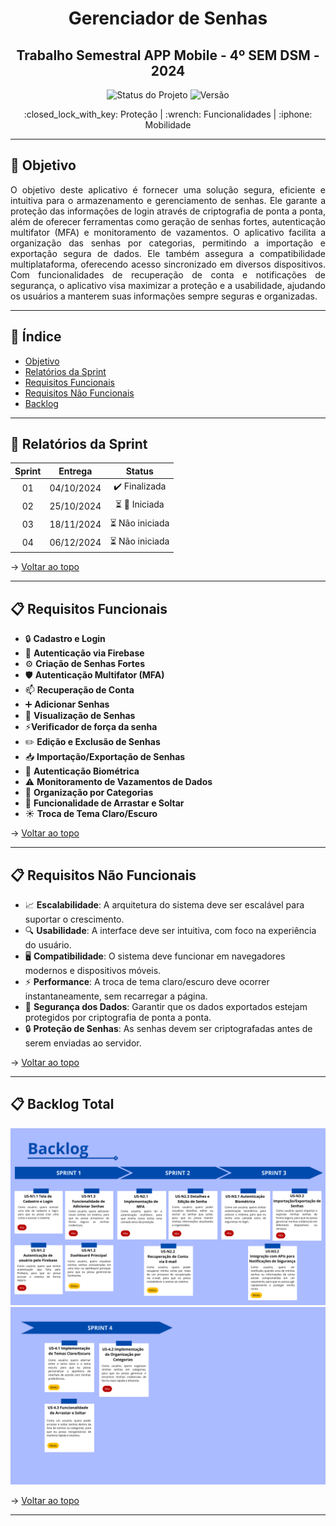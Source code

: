<span id="topo">

<h1 align='center'>
  Gerenciador de Senhas
</h1>

<h2 align='center'>
  Trabalho Semestral APP Mobile - 4º SEM DSM - 2024
</h2>

<p align="center">
  <img src="https://img.shields.io/badge/status-em%20andamento-yellow" alt="Status do Projeto"> 
  <img src="https://img.shields.io/badge/vers%C3%A3o-1.0-blue" alt="Versão"> 
</p>

<p align='center'> 
  :closed_lock_with_key: Proteção | :wrench: Funcionalidades | :iphone: Mobilidade
</p>

---

## :dart: Objetivo

<p align='justify'>
O objetivo deste aplicativo é fornecer uma solução segura, eficiente e intuitiva para o armazenamento e gerenciamento de senhas. Ele garante a proteção das informações de login através de criptografia de ponta a ponta, além de oferecer ferramentas como geração de senhas fortes, autenticação multifator (MFA) e monitoramento de vazamentos. O aplicativo facilita a organização das senhas por categorias, permitindo a importação e exportação segura de dados. Ele também assegura a compatibilidade multiplataforma, oferecendo acesso sincronizado em diversos dispositivos. Com funcionalidades de recuperação de conta e notificações de segurança, o aplicativo visa maximizar a proteção e a usabilidade, ajudando os usuários a manterem suas informações sempre seguras e organizadas.
</p>

---

## :bookmark_tabs: Índice

- [Objetivo](#dart-objetivo)
- [Relatórios da Sprint](#relatorios)
- [Requisitos Funcionais](#funcionais)
- [Requisitos Não Funcionais](#nao-funcionais)
- [Backlog](#backlog)

---

<span id="relatorios">

## :pushpin: Relatórios da Sprint

| Sprint |  Entrega   |            Status           | 
|:------:|:----------:|:---------------------------:|
| 01     | 04/10/2024 | ✔️ Finalizada | 
| 02     | 25/10/2024 | :hourglass_flowing_sand: 🚀 Iniciada | 
| 03     | 18/11/2024 | :hourglass_flowing_sand: Não iniciada | 
| 04     | 06/12/2024 | :hourglass_flowing_sand: Não iniciada | 

→ [Voltar ao topo](#topo)

---

<span id="funcionais">

## :clipboard: Requisitos Funcionais

- :lock: **Cadastro e Login**
- :key: **Autenticação via Firebase**
- :gear: **Criação de Senhas Fortes**
- :shield: **Autenticação Multifator (MFA)**
- :mailbox: **Recuperação de Conta**
- :heavy_plus_sign: **Adicionar Senhas**
- :eyes: **Visualização de Senhas**
- ⚡**Verificador de força da senha**
- :pencil2: **Edição e Exclusão de Senhas**
- :inbox_tray: **Importação/Exportação de Senhas**
- :closed_lock_with_key: **Autenticação Biométrica**
- :warning: **Monitoramento de Vazamentos de Dados**
- :file_folder: **Organização por Categorias**
- :arrows_counterclockwise: **Funcionalidade de Arrastar e Soltar**
- :sunny: **Troca de Tema Claro/Escuro**

→ [Voltar ao topo](#topo)

---

<span id="nao-funcionais">

## :clipboard: Requisitos Não Funcionais

- :chart_with_upwards_trend: **Escalabilidade**: A arquitetura do sistema deve ser escalável para suportar o crescimento.
- :mag: **Usabilidade**: A interface deve ser intuitiva, com foco na experiência do usuário.
- :desktop_computer: **Compatibilidade**: O sistema deve funcionar em navegadores modernos e dispositivos móveis.
- :zap: **Performance**: A troca de tema claro/escuro deve ocorrer instantaneamente, sem recarregar a página.
- :lock_with_ink_pen: **Segurança dos Dados**: Garantir que os dados exportados estejam protegidos por criptografia de ponta a ponta.
- :lock: **Proteção de Senhas**: As senhas devem ser criptografadas antes de serem enviadas ao servidor.

→ [Voltar ao topo](#topo)

---

<span id="backlog">

## :clipboard: Backlog Total

![Exemplo de Imagem](assets/images/Backlog_1.png)
![Exemplo de Imagem](assets/images/Backlog_2.png)

→ [Voltar ao topo](#topo)

---
